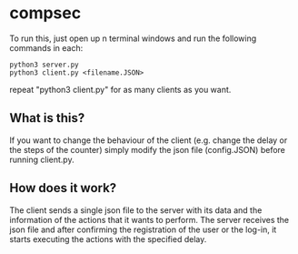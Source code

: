 # compsec
To run this, just open up n terminal windows and run the following commands in each:
```
python3 server.py
python3 client.py <filename.JSON>
```
repeat "python3 client.py" for as many clients as you want.

## What is this?
If you want to change the behaviour of the client (e.g. change the delay or the steps of the counter) simply modify the 
json file (config.JSON) before running client.py. 

## How does it work? 
The client sends a single json file to the server with its data and the information of the actions that it wants to 
perform. The server receives the json file and after confirming the registration of the user or the log-in, it starts 
executing the actions with the specified delay. 
